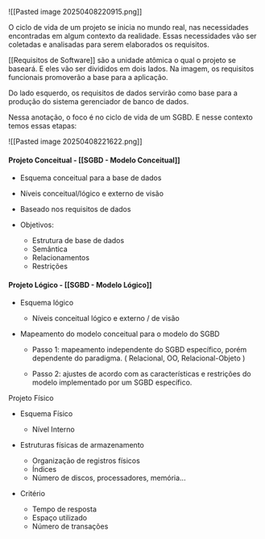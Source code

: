 ![[Pasted image 20250408220915.png]]

O ciclo de vida de um projeto se inicia no mundo real, nas necessidades encontradas em algum contexto da realidade. Essas necessidades vão ser coletadas e analisadas para serem elaborados os requisitos.

[[Requisitos de Software]] são a unidade atômica o qual o projeto se baseará. E eles vão ser divididos em dois lados. Na imagem, os requisitos funcionais promoverão a base para a aplicação. 

Do lado esquerdo, os requisitos de dados servirão como base para a produção do sistema gerenciador de banco de dados. 

Nessa anotação, o foco é no ciclo de vida de um SGBD. E nesse contexto temos essas etapas:

![[Pasted image 20250408221622.png]]

#### Projeto Conceitual - [[SGBD - Modelo Conceitual]]

- Esquema conceitual para a base de dados

- Níveis conceitual/lógico e externo de visão

- Baseado nos requisitos de dados 

- Objetivos:
	- Estrutura de base de dados
	- Semântica 
	- Relacionamentos
	- Restrições

#### Projeto Lógico - [[SGBD - Modelo Lógico]]

- Esquema lógico
	- Níveis conceitual lógico e externo / de visão

-  Mapeamento do modelo conceitual para o modelo do SGBD
	- Passo 1: mapeamento independente do SGBD específico, porém dependente do paradigma. ( Relacional, OO,  Relacional-Objeto )

	- Passo 2: ajustes de acordo com as características e restrições do modelo implementado por um SGBD específico.

Projeto Físico
- Esquema Físico
	- Nível Interno

- Estruturas físicas de armazenamento
	-  Organização de registros físicos 
	-  Índices 
	- Número de discos, processadores, memória...

- Critério
	- Tempo de resposta 
	- Espaço utilizado 
	- Número de transações

